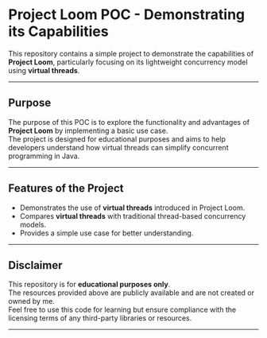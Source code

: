 # Project Loom POC - Demonstrating its Capabilities

This repository contains a simple project to demonstrate the capabilities of **Project Loom**, particularly focusing on its lightweight concurrency model using **virtual threads**.

---

## Purpose

The purpose of this POC is to explore the functionality and advantages of **Project Loom** by implementing a basic use case.  
The project is designed for educational purposes and aims to help developers understand how virtual threads can simplify concurrent programming in Java.

---

## Features of the Project

- Demonstrates the use of **virtual threads** introduced in Project Loom.
- Compares **virtual threads** with traditional thread-based concurrency models.
- Provides a simple use case for better understanding.

---

## Disclaimer

This repository is for **educational purposes only**.  
The resources provided above are publicly available and are not created or owned by me.  
Feel free to use this code for learning but ensure compliance with the licensing terms of any third-party libraries or resources.

---
